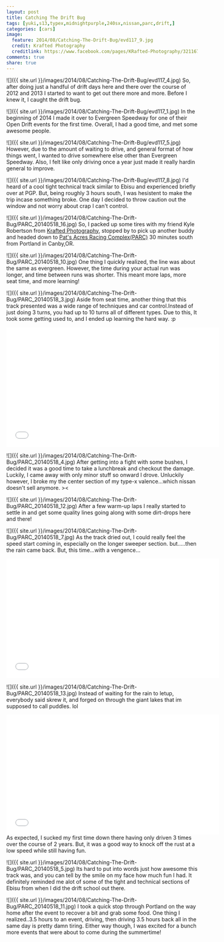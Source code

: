 ```yaml
---
layout: post
title: Catching The Drift Bug
tags: [yuki,s13,typex,midnightpurple,240sx,nissan,parc,drift,]
categories: [cars]
image:
  feature: 2014/08/Catching-The-Drift-Bug/evd117_9.jpg
  credit: Krafted Photography
  creditlink: https://www.facebook.com/pages/KRafted-Photography/321167974652177
comments: true
share: true
---
```

![]({{ site.url }}/images/2014/08/Catching-The-Drift-Bug/evd117_4.jpg)
So, after doing just a handful of drift days here and there over the course of 2012 and 2013 I started to want to get out there more and more. Before I knew it, I caught the drift bug.

<!--more-->

![]({{ site.url }}/images/2014/08/Catching-The-Drift-Bug/evd117_1.jpg)
In the beginning of 2014 I made it over to Evergreen Speedway for one of their Open Drift events for the first time. Overall, I had a good time, and met some awesome people.

![]({{ site.url }}/images/2014/08/Catching-The-Drift-Bug/evd117_5.jpg)
However, due to the amount of waiting to drive, and general format of how things went, I wanted to drive somewhere else other than Evergreen Speedway. Also, I felt like only driving once a year just made it really hardin general to improve.

![]({{ site.url }}/images/2014/08/Catching-The-Drift-Bug/evd117_8.jpg)
I'd heard of a cool tight technical track similar to Ebisu and experienced briefly over at PGP. But, being roughly 3 hours south, I was hesistent to make the trip incase something broke. One day I decided to throw caution out the window and not worry about crap I can't control. 

![]({{ site.url }}/images/2014/08/Catching-The-Drift-Bug/PARC_20140518_16.jpg)
So, I packed up some tires with my friend Kyle Robertson from [Krafted Photography](https://www.facebook.com/pages/KRafted-Photography/321167974652177), stopped by to pick up another buddy and headed down to [Pat's Acres Racing Complex(PARC)](http://parcdrift.com) 30 minutes south from Portland in Canby,OR.

![]({{ site.url }}/images/2014/08/Catching-The-Drift-Bug/PARC_20140518_10.jpg)
One thing I quickly realized, the line was about the same as evergreen. However, the time during your actual run was longer, and time between runs was shorter. This meant more laps, more seat time, and more learning!

![]({{ site.url }}/images/2014/08/Catching-The-Drift-Bug/PARC_20140518_3.jpg)
Aside from seat time, another thing that this track presented was a wide range of techniques and car control.Instead of just doing 3 turns, you had up to 10 turns all of different types. Due to this, It took some getting used to, and I ended up learning the hard way. :p

<iframe width="560" height="315" src="//www.youtube.com/embed/GdP8XDjzNRk" frameborder="0" allowfullscreen></iframe>

![]({{ site.url }}/images/2014/08/Catching-The-Drift-Bug/PARC_20140518_4.jpg)
After getting into a fight with some bushes, I decided it was a good time to take a lunchbreak and checkout the damage. Luckily, I came away with only minor stuff so onward I drove. Unluckily however, I broke my the center section of my type-x valence...which nissan doesn't sell anymore. ><

![]({{ site.url }}/images/2014/08/Catching-The-Drift-Bug/PARC_20140518_12.jpg)
After a few warm-up laps I really started to settle in and get some quality lines going along with some dirt-drops here and there!

![]({{ site.url }}/images/2014/08/Catching-The-Drift-Bug/PARC_20140518_7.jpg)
As the track dried out, I could really feel the speed start coming in, especially on the longer sweeper section. but.....then the rain came back. But, this time...with a vengence...

<iframe width="560" height="315" src="//www.youtube.com/embed/PxSMo6P2Y6E" frameborder="0" allowfullscreen></iframe>

![]({{ site.url }}/images/2014/08/Catching-The-Drift-Bug/PARC_20140518_13.jpg)
Instead of waiting for the rain to letup, everybody said skrew it, and forged on through the giant lakes that im supposed to call puddles. lol

<iframe width="560" height="315" src="//www.youtube.com/embed/gBPVMfuWegQ" frameborder="0" allowfullscreen></iframe>
As expected, I sucked my first time down there having only driven 3 times over the course of 2 years. But, it was a good way to knock off the rust at a low speed while still having fun.

![]({{ site.url }}/images/2014/08/Catching-The-Drift-Bug/PARC_20140518_5.jpg)
Its hard to put into words just how awesome this track was, and you can tell by the smile on my face how much fun I had. It definitely reminded me alot of some of the tight and technical sections of Ebisu from when I did the drift school out there.

![]({{ site.url }}/images/2014/08/Catching-The-Drift-Bug/PARC_20140518_11.jpg)
I took a quick stop through Portland on the way home after the event to recover a bit and grab some food. One thing I realized..3.5 hours to an event, driving, then driving 3.5 hours back all in the same day is pretty damn tiring. Either way though, I was excited for a bunch more events that were about to come during the summertime!
